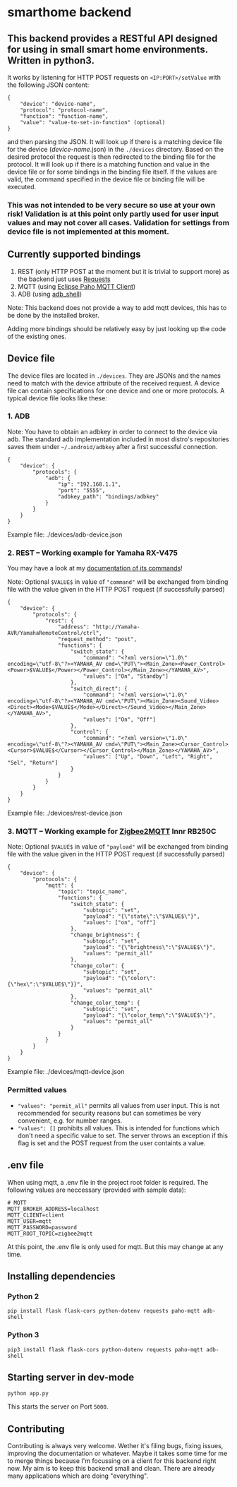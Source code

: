 # smarthome backend

## This backend provides a RESTful API designed for using in small smart home environments. Written in python3.

It works by listening for HTTP POST requests on ``<IP:PORT>/setValue`` with the following JSON content:

```
{
    "device": "device-name",
    "protocol": "protocol-name",
    "function": "function-name",
    "value": "value-to-set-in-function" (optional)
}
```

and then parsing the JSON. It will look up if there is a matching device file for the device (*device-name*.json) in the ``./devices`` directory. Based on the desired protocol the request is then redirected to the binding file for the protocol. It will look up if there is a matching function and value in the device file or for some bindings in the binding file itself. If the values are valid, the command specified in the device file or binding file will be executed.

### This was not intended to be very secure so use at your own risk! Validation is at this point only partly used for user input values and may not cover all cases. Validation for settings from device file is not implemented at this moment.

## Currently supported bindings

1. REST (only HTTP POST at the moment but it is trivial to support more) as the backend just uses <a href="https://requests.readthedocs.io/en/master">Requests</a>
2. MQTT (using <a href="https://www.eclipse.org/paho/clients/python/docs/">Eclipse Paho MQTT Client</a>)
3. ADB (using <a href="https://github.com/JeffLIrion/adb_shell">adb_shell</a>)

Note: This backend does not provide a way to add mqtt devices, this has to be done by the installed broker.

Adding more bindings should be relatively easy by just looking up the code of the existing ones.

## Device file

The device files are located in ``./devices``. They are JSONs and the names need to match with the device attribute of the received request. A device file can contain specifications for one device and one or more protocols. A typical device file looks like these:

### 1. ADB

Note: You have to obtain an adbkey in order to connect to the device via adb. The standard adb implementation included in most distro's repositories saves them under ``~/.android/adbkey`` after a first successful connection.

```
{
    "device": {
        "protocols": {
            "adb": {
                "ip": "192.168.1.1",
                "port": "5555",
                "adbkey_path": "bindings/adbkey"
            }
        }
    }
}
```
Example file: ./devices/adb-device.json

### 2. REST – Working example for Yamaha RX-V475

You may have a look at my <a href="https://github.com/christianfl/av-receiver-docs/">documentation of its commands</a>!

Note: Optional ``$VALUE$`` in value of ``"command"`` will be exchanged from binding file with the value given in the HTTP POST request (if successfully parsed)

```
{
    "device": {
        "protocols": {
            "rest": {
                "address": "http://Yamaha-AVR/YamahaRemoteControl/ctrl",
                "request_method": "post",
                "functions": {
                    "switch_state": {
                        "command": "<?xml version=\"1.0\" encoding=\"utf-8\"?><YAMAHA_AV cmd=\"PUT\"><Main_Zone><Power_Control><Power>$VALUE$</Power></Power_Control></Main_Zone></YAMAHA_AV>",
                        "values": ["On", "Standby"]
                    },
                    "switch_direct": {
                        "command": "<?xml version=\"1.0\" encoding=\"utf-8\"?><YAMAHA_AV cmd=\"PUT\"><Main_Zone><Sound_Video><Direct><Mode>$VALUE$</Mode></Direct></Sound_Video></Main_Zone></YAMAHA_AV>",
                        "values": ["On", "Off"]
                    },
                    "control": {
                        "command": "<?xml version=\"1.0\" encoding=\"utf-8\"?><YAMAHA_AV cmd=\"PUT\"><Main_Zone><Cursor_Control><Cursor>$VALUE$</Cursor></Cursor_Control></Main_Zone></YAMAHA_AV>",
                        "values": ["Up", "Down", "Left", "Right", "Sel", "Return"]
                    }
                }
            }
        }
    }
}
```
Example file: ./devices/rest-device.json

### 3. MQTT – Working example for <a href="https://github.com/Koenkk/zigbee2mqtt">Zigbee2MQTT</a> Innr RB250C

Note: Optional ``$VALUE$`` in value of ``"payload"`` will be exchanged from binding file with the value given in the HTTP POST request (if successfully parsed)

```
{
    "device": {
        "protocols": {
            "mqtt": {
                "topic": "topic_name",
                "functions": {
                    "switch_state": {
                        "subtopic": "set",
                        "payload": "{\"state\":\"$VALUE$\"}",
                        "values": ["on", "off"]
                    },
                    "change_brightness": {
                        "subtopic": "set",
                        "payload": "{\"brightness\":\"$VALUE$\"}",
                        "values": "permit_all"
                    },
                    "change_color": {
                        "subtopic": "set",
                        "payload": "{\"color\":{\"hex\":\"$VALUE$\"}}",
                        "values": "permit_all"
                    },
                    "change_color_temp": {
                        "subtopic": "set",
                        "payload": "{\"color_temp\":\"$VALUE$\"}",
                        "values": "permit_all"
                    }
                }
            }
        }
    }
}
```
Example file: ./devices/mqtt-device.json

### Permitted values

- ``"values": "permit_all"`` permits all values from user input. This is not recommended for security reasons but can sometimes be very convenient, e.g. for number ranges.
- ``"values": []`` prohibits all values. This is intended for functions which don't need a specific value to set. The server throws an exception if this flag is set and the POST request from the user containts a value.

## .env file

When using mqtt, a .env file in the project root folder is required. The following values are neccessary (provided with sample data):

```
# MQTT
MQTT_BROKER_ADDRESS=localhost
MQTT_CLIENT=client
MQTT_USER=mqtt
MQTT_PASSWORD=password
MQTT_ROOT_TOPIC=zigbee2mqtt
```

At this point, the .env file is only used for mqtt. But this may change at any time.

## Installing dependencies

### Python 2

``pip install flask flask-cors python-dotenv requests paho-mqtt adb-shell``

### Python 3

``pip3 install flask flask-cors python-dotenv requests paho-mqtt adb-shell``

## Starting server in dev-mode

``python app.py``

This starts the server on Port ``5000``.

## Contributing

Contributing is always very welcome. Wether it's filing bugs, fixing issues, improving the documentation or whatever. Maybe it takes some time for me to merge things because I'm focussing on a client for this backend right now. My aim is to keep this backend small and clean. There are already many applications which are doing "everything".